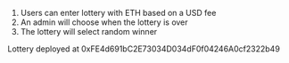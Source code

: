 1. Users can enter lottery with ETH based on a USD fee
2. An admin will choose when the lottery is over
3. The lottery will select random winner


Lottery deployed at 0xFE4d691bC2E73034D034dF0f04246A0cf2322b49
